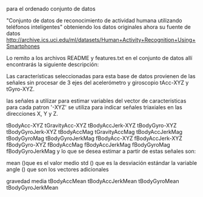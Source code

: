 

para el ordenado conjunto de datos

"Conjunto de datos de reconocimiento de actividad humana utilizando teléfonos inteligentes" obteniendo los datos originales 
ahora su fuente de datos http://archive.ics.uci.edu/ml/datasets/Human+Activity+Recognition+Using+Smartphones



Lo remito a los archivos README y features.txt en el conjunto de datos
allí encontrarás la siguiente descripción:

Las características seleccionadas para esta base de datos provienen de las señales sin procesar de 3 ejes del acelerómetro y giroscopio tAcc-XYZ y tGyro-XYZ.


las señales a utilizar para estimar variables del vector de caracteristicas para cada patron '-XYZ' se utiliza para indicar señales triaxiales en las direcciones X, Y y Z.

tBodyAcc-XYZ
tGravityAcc-XYZ
tBodyAccJerk-XYZ
tBodyGyro-XYZ
tBodyGyroJerk-XYZ
tBodyAccMag
tGravityAccMag
tBodyAccJerkMag
tBodyGyroMag
tBodyGyroJerkMag
fBodyAcc-XYZ
fBodyAccJerk-XYZ
fBodyGyro-XYZ
fBodyAccMag
fBodyAccJerkMag
fBodyGyroMag
fBodyGyroJerkMag
y lo que se desea estimar 
 a partir de estas señales son:

mean ()que es el  valor medio
std () que es la  desviación estándar
la variable angle () que son los vectores adicionales

gravedad media
tBodyAccMean
tBodyAccJerkMean
tBodyGyroMean
tBodyGyroJerkMean

